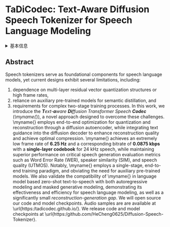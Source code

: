 # TaDiCodec: Text-Aware Diffusion Speech Tokenizer for Speech Language Modeling

<details>
<summary>基本信息</summary>

- 标题: "TaDiCodec: Text-Aware Diffusion Speech Tokenizer for Speech Language Modeling."
- 作者:
  - 01 Yuancheng Wang
  - 02 Dekun Chen
  - 03 Xueyao Zhang
  - 04 Junan Zhang
  - 05 Jiaqi Li
  - 06 Zhizheng Wu
- 链接:
  - [ArXiv](https://arxiv.org/abs/2508.16790v1)
  - [Publication]()
  - [Github]()
  - [Demo]()
- 文件:
  - [ArXiv:2508.16790v1](_PDF/2025.08.22_2508.16790v1_TaDiCodec__Text-Aware_Diffusion_Speech_Tokenizer_for_Speech_Language_Modeling.pdf)
  - [Publication] #TODO

</details>

## Abstract

Speech tokenizers serve as foundational components for speech language models, yet current designs exhibit several limitations, including: 
1) dependence on multi-layer residual vector quantization structures or high frame rates,
2) reliance on auxiliary pre-trained models for semantic distillation, and
3) requirements for complex two-stage training processes.
In this work, we introduce the ***T**ext-**a**ware **Di**ffusion Transformer Speech **Codec*** (*\myname{*}), a novel approach designed to overcome these challenges.
\myname{} employs end-to-end optimization for quantization and reconstruction through a diffusion autoencoder, while integrating text guidance into the diffusion decoder to enhance reconstruction quality and achieve optimal compression.
\myname{} achieves an extremely low frame rate of **6.25 Hz** and a corresponding bitrate of **0.0875 kbps** with a **single-layer codebook** for 24 kHz speech, 
while maintaining superior performance on critical speech generation evaluation metrics such as Word Error Rate (WER), speaker similarity (SIM), and speech quality (UTMOS).
Notably, \myname{} employs a single-stage, end-to-end training paradigm, and obviating the need for auxiliary pre-trained models.
We also validate the compatibility of \myname{} in language model based zero-shot text-to-speech with both autoregressive modeling and masked generative modeling, demonstrating its effectiveness and efficiency for speech language modeling, as well as a significantly small *reconstruction-generation gap*.
We will open source our code and model checkpoints.
Audio samples are are available at \url{https:/tadicodec.github.io/}.
We release code and model checkpoints at \url{https:/github.com/HeCheng0625/Diffusion-Speech-Tokenizer}.
